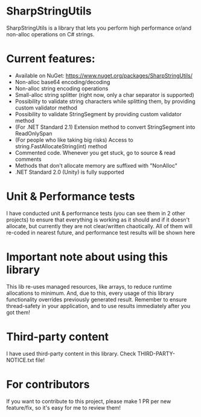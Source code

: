 # SharpStringUtils
SharpStringUtils is a library that lets you perform high performance or/and non-alloc operations on C# strings.

# Current features:
- Available on NuGet: https://www.nuget.org/packages/SharpStringUtils/
- Non-alloc base64 encoding/decoding
- Non-alloc string encoding operations
- Small-alloc string splitter (right now, only a char separator is supported)
- Possibility to validate string characters while splitting them, by providing custom validator method
- Possibility to validate StringSegment by providing custom validator method
- (For .NET Standard 2.1) Extension method to convert StringSegment into ReadOnlySpan<char>
- (For people who like taking big risks) Access to string.FastAllocateString(int) method
- Commented code. Whenever you get stuck, go to source & read comments
- Methods that don't allocate memory are suffixed with "NonAlloc"
- .NET Standard 2.0 (Unity) is fully supported

# Unit & Performance tests
I have conducted unit & performance tests (you can see them in 2 other projects) to ensure that everything
 is working as it should and if it doesn't allocate, but currently they are not clear/written chaotically. 
 All of them will re-coded in nearest future, and performance test results will be shown here
 
 # Important note about using this library
 This lib re-uses managed resources, like arrays, to reduce runtime allocations to minimum. And, due to this,
  every usage of this library functionality overrides previously generated result. Remember to ensure thread-safety
  in your application, and to use results immediately after you got them!  
 
 # Third-party content
 I have used third-party content in this library. Check THIRD-PARTY-NOTICE.txt file!
 
 # For contributors
 If you want to contribute to this project, please make 1 PR per new feature/fix, so it's easy for me to review them!